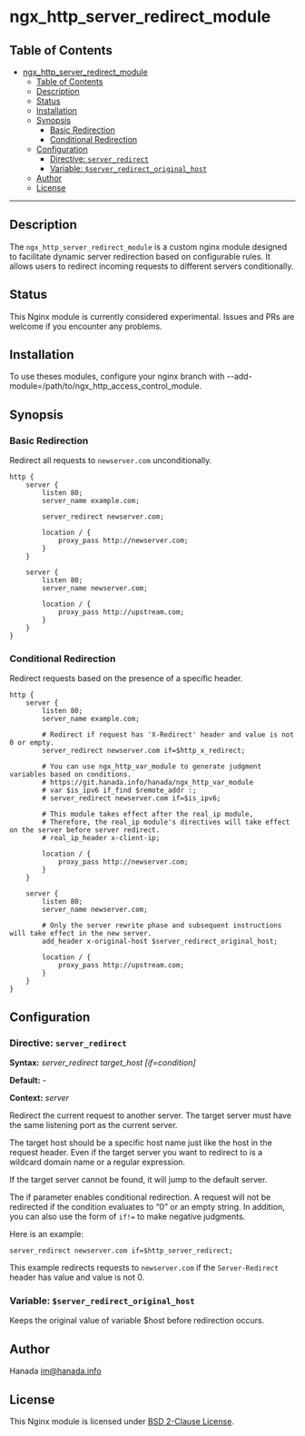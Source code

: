 # ngx_http_server_redirect_module

## Table of Contents

- [ngx\_http\_server\_redirect\_module](#ngx_http_server_redirect_module)
  - [Table of Contents](#table-of-contents)
  - [Description](#description)
  - [Status](#status)
  - [Installation](#installation)
  - [Synopsis](#synopsis)
    - [Basic Redirection](#basic-redirection)
    - [Conditional Redirection](#conditional-redirection)
  - [Configuration](#configuration)
    - [Directive: `server_redirect`](#directive-server_redirect)
    - [Variable: `$server_redirect_original_host`](#variable-server_redirect_original_host)
  - [Author](#author)
  - [License](#license)

---

## Description

The `ngx_http_server_redirect_module` is a custom nginx module designed to facilitate dynamic server redirection based on configurable rules. It allows users to redirect incoming requests to different servers conditionally.

## Status
This Nginx module is currently considered experimental. Issues and PRs are welcome if you encounter any problems.

## Installation

To use theses modules, configure your nginx branch with --add-module=/path/to/ngx_http_access_control_module.

## Synopsis

### Basic Redirection
Redirect all requests to `newserver.com` unconditionally.

```nginx
http {
    server {
        listen 80;
        server_name example.com;

        server_redirect newserver.com;

        location / {
            proxy_pass http://newserver.com;
        }
    }

    server {
        listen 80;
        server_name newserver.com;

        location / {
            proxy_pass http://upstream.com;
        }
    }
}
```

### Conditional Redirection

Redirect requests based on the presence of a specific header.

```nginx
http {
    server {
        listen 80;
        server_name example.com;

        # Redirect if request has 'X-Redirect' header and value is not 0 or empty.
        server_redirect newserver.com if=$http_x_redirect;

        # You can use ngx_http_var_module to generate judgment variables based on conditions.
        # https://git.hanada.info/hanada/ngx_http_var_module
        # var $is_ipv6 if_find $remote_addr :;
        # server_redirect newserver.com if=$is_ipv6;

        # This module takes effect after the real_ip module,
        # Therefore, the real_ip module's directives will take effect on the server before server redirect.
        # real_ip_header x-client-ip;

        location / {
            proxy_pass http://newserver.com;
        }
    }

    server {
        listen 80;
        server_name newserver.com;

        # Only the server rewrite phase and subsequent instructions will take effect in the new server.
        add_header x-original-host $server_redirect_original_host;

        location / {
            proxy_pass http://upstream.com;
        }
    }
}
```

## Configuration

### Directive: `server_redirect`

**Syntax:** *server_redirect target_host [if=condition]*

**Default:** *-*

**Context:** *server*

Redirect the current request to another server. The target server must have the same listening port as the current server. 

The target host should be a specific host name just like the host in the request header. Even if the target server you want to redirect to is a wildcard domain name or a regular expression.

If the target server cannot be found, it will jump to the default server.

The if parameter enables conditional redirection. A request will not be redirected if the condition evaluates to “0” or an empty string. In addition, you can also use the form of `if!=` to make negative judgments.

Here is an example:

```nginx
server_redirect newserver.com if=$http_server_redirect;
```

This example redirects requests to `newserver.com` if the `Server-Redirect` header has value and value is not 0.

### Variable: `$server_redirect_original_host`

Keeps the original value of variable $host before redirection occurs.

## Author

Hanada im@hanada.info

## License

This Nginx module is licensed under [BSD 2-Clause License](LICENSE).
